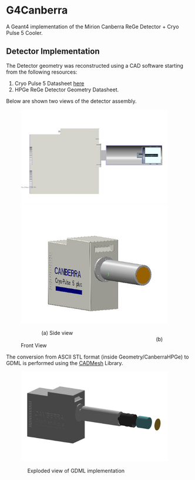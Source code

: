 # G4Canberra

A Geant4 implementation of the Mirion Canberra ReGe Detector + Cryo Pulse 5 Cooler.

## Detector Implementation
The Detector geometry was reconstructed using a CAD software starting from the following resources:
1. Cryo Pulse 5 Datasheet [here](docs/cryo-pulse_5_plus_spec_sheet.pdf)
2. HPGe ReGe Detector Geometry Datasheet.

Below are shown two views of the detector assembly.
<figure>
<img src="docs/canberra_cryo_5_plus_sezione.jpg"  width = "400" /><img src="docs/canberra_cryo_5_plus.jpg" width = "400" />
<figcaption><p> &emsp;&emsp;&emsp;&emsp;(a) Side view &emsp;&emsp;&emsp;&emsp;&emsp;&emsp;&emsp;&emsp;&emsp;&emsp;&emsp;&emsp;&emsp;&emsp;&emsp;&emsp;&emsp;&emsp;&emsp;&emsp;&emsp;&emsp;&emsp;&emsp;&emsp;&emsp; (b) Front View<p></figcaption>
</figure>

The conversion from ASCII STL format (inside Geometry/CanberraHPGe) to GDML is performed using the [CADMesh](https://github.com/christopherpoole/CADMesh) Library.

<figure>
<img src="docs/geant4_canberra_explodet.png"  width = "400"/>
<figcaption><p>&emsp; Exploded view of GDML implementation</p></figcaption>
</figure>

